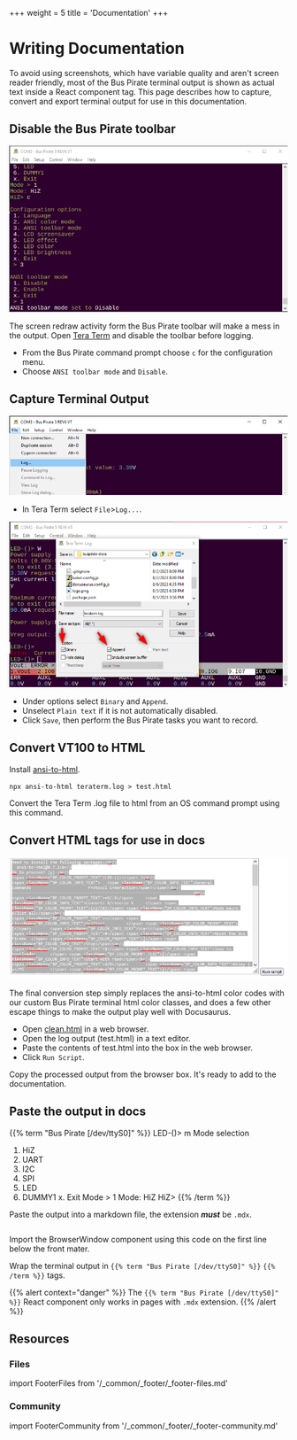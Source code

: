 +++
weight = 5
title = 'Documentation'
+++


# Writing Documentation

To avoid using screenshots, which have variable quality and aren't screen reader friendly, most of the Bus Pirate terminal output is shown as actual text inside a React component tag. This page describes how to capture, convert and export terminal output for use in this documentation.

## Disable the Bus Pirate toolbar

![Disable the Bus Pirate toolbar](./img/docs-disabletoolbar.png)

The screen redraw activity form the Bus Pirate toolbar will make a mess in the output. Open [Tera Term](https://ttssh2.osdn.jp/index.html.en) and disable the toolbar before logging.

* From the Bus Pirate command prompt choose ```c``` for the configuration menu. 
* Choose ```ANSI toolbar mode``` and ```Disable```.

## Capture Terminal Output
![Teraterm log menu](./img/teraterm-log.png)

* In Tera Term select ```File```>```Log...```.

![Teraterm log configuration](./img/teraterm-logsettings.png)

* Under options select ```Binary``` and ```Append```. 
* Unselect ```Plain text``` if it is not automatically disabled. 
* Click ```Save```, then perform the Bus Pirate tasks you want to record.

## Convert VT100 to HTML

Install [ansi-to-html](https://www.npmjs.com/package/ansi-to-html).

```
npx ansi-to-html teraterm.log > test.html
```

Convert the Tera Term .log file to html from an OS command prompt using this command.

## Convert HTML tags for use in docs
![Clean.html browser cleanup tool](./img/docs-cleanhtml.png)


The final conversion step simply replaces the ansi-to-html color codes with our custom Bus Pirate terminal html color classes, and does a few other escape things to make the output play well with Docusaurus.

* Open [clean.html](pathname:///clean.html) in a web browser. 
* Open the log output (test.html) in a text editor. 
* Paste the contents of test.html into the box in the web browser.
* Click ```Run Script```.

Copy the processed output from the browser box. It's ready to add to the documentation.

## Paste the output in docs

{{% term "Bus Pirate [/dev/ttyS0]" %}}
<span className="BP_COLOR_PROMPT_TEXT">LED-()></span> m
<span className="BP_COLOR_INFO_TEXT">
<span className="BP_COLOR_INFO_TEXT">Mode selection</span></span>
 1. <span className="BP_COLOR_INFO_TEXT">HiZ</span>
 2. <span className="BP_COLOR_INFO_TEXT">UART</span>
 3. <span className="BP_COLOR_INFO_TEXT">I2C</span>
 4. <span className="BP_COLOR_INFO_TEXT">SPI</span>
 5. <span className="BP_COLOR_INFO_TEXT">LED</span>
 6. <span className="BP_COLOR_INFO_TEXT">DUMMY1</span>
 x. <span className="BP_COLOR_INFO_TEXT">Exit</span>
<span className="BP_COLOR_PROMPT_TEXT">Mode ></span> 1
<span className="BP_COLOR_INFO_TEXT">Mode:</span> HiZ
<span className="BP_COLOR_PROMPT_TEXT">HiZ></span>
{{% /term %}}

Paste the output into a markdown file, the extension ***must*** be ```.mdx```. 

```

```
Import the BrowserWindow component using this code on the first line below the front mater.

Wrap the terminal output in ```{{% term "Bus Pirate [/dev/ttyS0]" %}}``` ```{{% /term %}}``` tags.

{{% alert context="danger" %}}
The ```{{% term "Bus Pirate [/dev/ttyS0]" %}}``` React component only works in pages with ```.mdx``` extension.
{{% /alert %}}

## Resources

### Files
import FooterFiles from '/_common/_footer/_footer-files.md'

<FooterFiles/>

### Community
import FooterCommunity from '/_common/_footer/_footer-community.md'

<FooterCommunity/>

